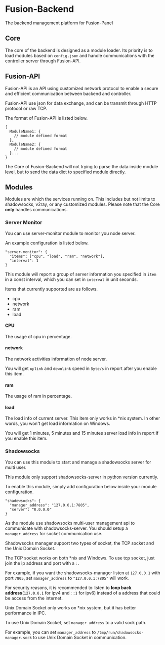 # Fusion-Backend
The backend management platform for Fusion-Panel

## Core

The core of the backend is designed as a module loader. Its priority is to load modules based on `config.json` and handle communications with the controller server through Fusion-API.

## Fusion-API

Fusion-API is an API using customized network protocol to enable a secure and efficient communication between backend and controller.

Fusion-API use json for data exchange, and can be transmit through HTTP protocol or raw TCP.

The format of Fusion-API is listed below.

```text
{
  ModuleName1: {
    // module defined format
  },
  ModuleName2: {
    // module defined format
  }...
}
```
The Core of Fusion-Backend will not trying to parse the data inside module level, but to send the data dict to specified module directly.

## Modules
Modules are which the services running on. This includes but not limits to shadowsocks, v2ray, or any customized modules.
Please note that the Core **only** handles communications.

### Server Monitor

You can use server-monitor module to monitor you node server.

An example configuration is listed below.

```text
"server-monitor": {
  "items": ["cpu", "load", "ram", "network"],
  "interval": 1
}
```

This module will report a group of server information you specified in `item` in a const interval, which you can set in `interval` in unit seconds.

Items that currently supported are as follows.

- cpu
- network
- ram
- load

#### CPU

The usage of cpu in percentage.

#### network

The network activities information of node server.

You will get `uplink` and `downlink` speed in `Byte/s` in report after you enable this item.

#### ram

The usage of ram in percentage.

#### load

The load info of current server. This item only works in \*nix system. In other words, you won't get load information on Windows.

You will get 1 minutes, 5 minutes and 15 minutes server load info in report if you enable this item.

### Shadowsocks

You can use this module to start and manage a shadowsocks server for multi user.

This module only support shadowsocks-server in python version currently.

To enable this module, simply add configuration below inside your module configuration.

```text
"shadowsocks": {
  "manager_address": "127.0.0.1:7805",
  "server": "0.0.0.0"
}
```

As the module use shadowsocks multi-user management api to communicate with shadowsocks-server. You should setup a `manager_address` for socket communication use.

Shadowsocks manager support two types of socket, the TCP socket and the Unix Domain Socket.

The TCP socket works on both \*nix and Windows. To use tcp socket, just join the ip address and port with a `:`.

For example, if you want the shadowsocks-manager listen at `127.0.0.1` with port `7805`, set `manager_address` to `"127.0.0.1:7805"` will work. 

For security reasons, it is recommended to listen to **loop back address**(`127.0.0.1` for ipv4 and `::1` for ipv6) instead of a address that could be access from the internet.

Unix Domain Socket only works on \*nix system, but it has better performance in IPC.

To use Unix Domain Socket, set `manager_address` to a valid sock path.

For example, you can set `manager_address` to `/tmp/run/shadowsocks-manager.sock` to use Unix Domain Socket in communication.

